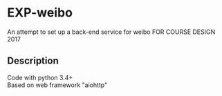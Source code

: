 # EXP-weibo
An attempt to set up a back-end service for weibo 
FOR COURSE DESIGN 2017

## Description
Code with python 3.4+  
Based on web framework "aiohttp"